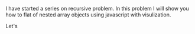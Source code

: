I have started a series on recursive problem. In this problem I will show you how to flat of nested array objects using javascript with visulization.

Let's
<!--stackedit_data:
eyJoaXN0b3J5IjpbNDIwMTk2NTQ1XX0=
-->